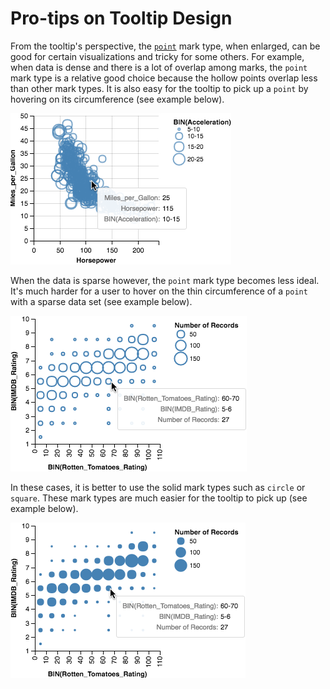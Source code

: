 # Pro-tips on Tooltip Design

From the tooltip's perspective, the [`point`](https://vega.github.io/vega-lite/docs/mark.html#point-mark) mark type, when enlarged, can be good for certain visualizations and tricky for some others. For example, when data is dense and there is a lot of overlap among marks, the `point` mark type is a relative good choice because the hollow points overlap less than other mark types. It is also easy for the tooltip to pick up a `point` by hovering on its circumference (see example below).

![](imgs/point_good.png)


When the data is sparse however, the `point` mark type becomes less ideal. It's much harder for a user to hover on the thin circumference of a `point` with a sparse data set (see example below).

![](imgs/point_tricky.png)

In these cases, it is better to use the solid mark types such as `circle` or `square`. These mark types are much easier for the tooltip to pick up (see example below).

![](imgs/circle.png)
